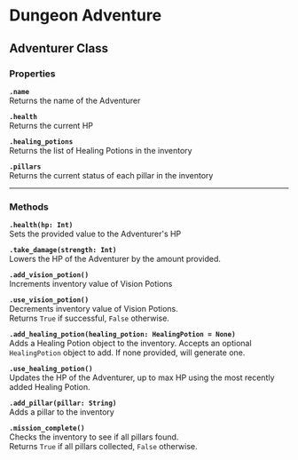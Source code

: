 # Dungeon Adventure

## Adventurer Class

### Properties

**`.name`** <br>Returns the name of the Adventurer

**`.health`** <br>Returns the current HP

**`.healing_potions`** <br>Returns the list of Healing Potions in the inventory

**`.pillars`** <br>Returns the current status of each pillar in the inventory

---

### Methods

**`.health(hp: Int)`**<br>Sets the provided value to the Adventurer's HP

**`.take_damage(strength: Int)`**<br>Lowers the HP of the Adventurer by the amount provided.

**`.add_vision_potion()`**<br>Increments inventory value of Vision Potions

**`.use_vision_potion()`**<br>Decrements inventory value of Vision Potions.<br>Returns `True` if successful, `False` otherwise.

**`.add_healing_potion(healing_potion: HealingPotion = None)`**<br>Adds a Healing Potion object to the inventory. Accepts an optional `HealingPotion` object to add. If none provided, will generate one.

**`.use_healing_potion()`**<br>Updates the HP of the Adventurer, up to max HP using the most recently added Healing Potion.

**`.add_pillar(pillar: String)`**<br>Adds a pillar to the inventory

**`.mission_complete()`**<br>Checks the inventory to see if all pillars found.<br>Returns `True` if all pillars collected, `False` otherwise.
